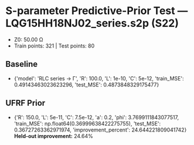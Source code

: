 # S-parameter Predictive-Prior Test — LQG15HH18NJ02_series.s2p (S22)
- Z0: 50.00 Ω
- Train points: 321  |  Test points: 80

## Baseline
- {'model': 'RLC series -> Γ', 'R': 100.0, 'L': 1e-10, 'C': 5e-12, 'train_MSE': 0.49143463023623296, 'test_MSE': 0.4873848329175477}

## UFRF Prior
- {'R': 150.0, 'L': 5e-11, 'C': 7.5e-12, 'a': 0.2, 'phi': 3.7699111843077517, 'train_MSE': np.float64(0.36999638422275755), 'test_MSE': 0.36727263362971974, 'improvement_percent': 24.644221809041742}
**Held-out improvement:** 24.64%